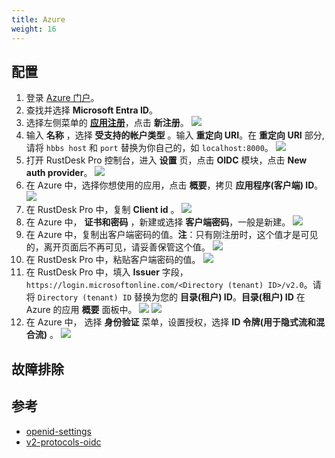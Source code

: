 ```yaml
---
title: Azure
weight: 16
---
```


## 配置

1. 登录 [Azure 门户](portal.azure.com)。
2. 查找并选择 **Microsoft Entra ID**。
3. 选择左侧菜单的 [**应用注册**](https://portal.azure.com/#view/Microsoft_AAD_IAM/ActiveDirectoryMenuBlade/~/RegisteredApps)，点击 **新注册**。
![](/docs/en/self-host/rustdesk-server-pro/oidc/Azure/images/1-Azure-NewRegistration.png)
4. 输入 **名称** ，选择 **受支持的帐户类型** 。输入 **重定向 URI**。在 **重定向 URI** 部分, 请将 `hbbs host` 和 `port` 替换为你自己的，如 `localhost:8000`。
![](/docs/en/self-host/rustdesk-server-pro/oidc/Azure/images/2-Azure-Register.png)
5. 打开 RustDesk Pro 控制台，进入 **设置** 页，点击 **OIDC** 模块，点击 **New auth provider**。
![](/docs/en/self-host/rustdesk-server-pro/oidc/Azure/images/3-RustDesk-NewAuthProvider.png)
6. 在 Azure 中，选择你想使用的应用，点击 **概要**，拷贝 **应用程序(客户端) ID**。
![](/docs/en/self-host/rustdesk-server-pro/oidc/Azure/images/4-Azure-ClientID.png)
7. 在 RustDesk Pro 中，复制 **Client id** 。
![](/docs/en/self-host/rustdesk-server-pro/oidc/Azure/images/5-RustDesk-ClientID.png)
8. 在 Azure 中， **证书和密码** ，新建或选择 **客户端密码**，一般是新建。
![](/docs/en/self-host/rustdesk-server-pro/oidc/Azure/images/6-Azure-NewOrSelectClientSecret.png)
9. 在 Azure 中，复制出客户端密码的值。**注**：只有刚注册时，这个值才是可见的，离开页面后不再可见，请妥善保管这个值。
![](/docs/en/self-host/rustdesk-server-pro/oidc/Azure/images/7-Azure-CopySecretValue.png)
10. 在 RustDesk Pro 中，粘贴客户端密码的值。
![](/docs/en/self-host/rustdesk-server-pro/oidc/Azure/images/8-RustDesk-FillClientSecret.png)
11. 在 RustDesk Pro 中，填入 **Issuer** 字段，`https://login.microsoftonline.com/<Directory (tenant) ID>/v2.0`。请将 `Directory (tenant) ID` 替换为您的 **目录(租户) ID**。**目录(租户) ID** 在 Azure 的应用 **概要** 面板中。
![](/docs/en/self-host/rustdesk-server-pro/oidc/Azure/images/9-RustDesk-Issuer.png)
![](/docs/en/self-host/rustdesk-server-pro/oidc/Azure/images/10-Azure-TenantID.png)
12. 在 Azure 中， 选择 **身份验证** 菜单，设置授权，选择 **ID 令牌(用于隐式流和混合流)** 。
![](/docs/en/self-host/rustdesk-server-pro/oidc/Azure/images/11-Azure-Auth.png)


## 故障排除


## 参考

- [openid-settings](https://learn.microsoft.com/en-us/power-pages/security/authentication/openid-settings)
- [v2-protocols-oidc](https://learn.microsoft.com/en-us/azure/active-directory/develop/v2-protocols-oidc)

